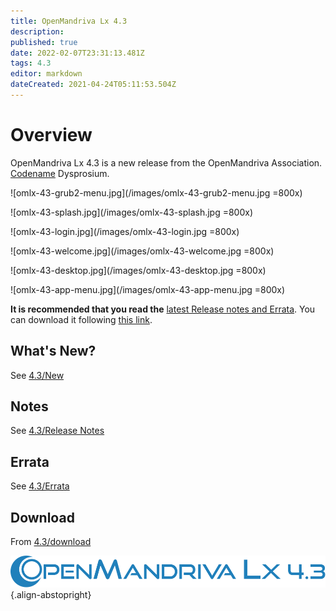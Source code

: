 ```yaml
---
title: OpenMandriva Lx 4.3
description: 
published: true
date: 2022-02-07T23:31:13.481Z
tags: 4.3
editor: markdown
dateCreated: 2021-04-24T05:11:53.504Z
---
```


# Overview
OpenMandriva Lx 4.3 is a new release from the OpenMandriva Association. [Codename](/en/policies/codename) Dysprosium.
<br>

![omlx-43-grub2-menu.jpg](/images/omlx-43-grub2-menu.jpg =800x)

![omlx-43-splash.jpg](/images/omlx-43-splash.jpg =800x)

![omlx-43-login.jpg](/images/omlx-43-login.jpg =800x)

![omlx-43-welcome.jpg](/images/omlx-43-welcome.jpg =800x)

![omlx-43-desktop.jpg](/images/omlx-43-desktop.jpg =800x)

![omlx-43-app-menu.jpg](/images/omlx-43-app-menu.jpg =800x)

**It is recommended that you read the** [latest Release notes and Errata](https://wiki.openmandriva.org/distribution/releases/current).
You can download it following [this link](https://sourceforge.net/projects/openmandriva/files/release/4.3/).

## What's New?
See [4.3/New](/distribution/releases/omlx43/new)

## Notes
See [4.3/Release Notes](/distribution/releases/omlx43/notes)

## Errata
See [4.3/Errata](/distribution/releases/omlx43/errata)

## Download
From [4.3/download](/en/distribution/releases/omlx43/download)

![header-tr-omlx43.svg](/assets/header-tr-omlx43.svg){.align-abstopright}